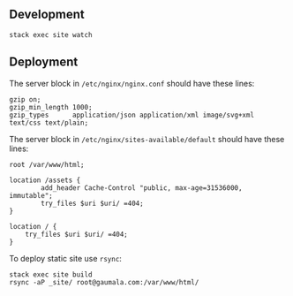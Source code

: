 ## Development

```
stack exec site watch
```


## Deployment

The server block in `/etc/nginx/nginx.conf` should have these lines:

```
gzip on;
gzip_min_length 1000;
gzip_types      application/json application/xml image/svg+xml text/css text/plain;
```

The server block in `/etc/nginx/sites-available/default` should have these lines:

```
root /var/www/html;

location /assets {
        add_header Cache-Control "public, max-age=31536000, immutable";
        try_files $uri $uri/ =404;
}

location / {
    try_files $uri $uri/ =404;
}
```

To deploy static site use `rsync`:

```
stack exec site build
rsync -aP _site/ root@gaumala.com:/var/www/html/
```
